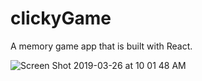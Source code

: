 # clickyGame
A memory game app that is built with React.

![Screen Shot 2019-03-26 at 10 01 48 AM](https://user-images.githubusercontent.com/46514256/55008593-321ad080-4faf-11e9-9390-a3ae77308772.png)
